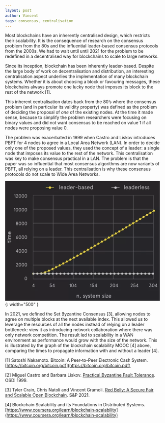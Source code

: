 ```yaml
---
layout: post
author: Vincent
tags: consensus, centralisation
---
```


Most blockchains have an inherently centralised design, which restricts their scalability. It is the consequence of research on the consensus problem from the 80s and the influential leader-based consensus protocols from the 2000s. We had to wait until until 2021 for the problem to be redefined in a decentralised way for blockchains to scale to large networks.

Since its inception, blockchain has been inherently leader-based. Despite the large body of work on decentralisation and distribution, an interesting centralisation aspect underlies the implementation of many blockchain systems. Whether it is about choosing a block or favouring messages, these blockchains always promote one lucky node that imposes its block to the rest of the network [1].

This inherent centralisation dates back from the 80’s where the consensus problem (and in particular its validity property) was defined as the problem of deciding the proposal of *one* of the existing nodes. At the time it made sense, because to simplify the problem researchers were focusing on binary values and did not want consensus to be reached on value 1 if all nodes were proposing value 0.

The problem was exacerbated in 1999 when Castro and Liskov introduces PBFT for 4 nodes to agree in a Local Area Network (LAN). In order to decide only one of the proposed values, they used the concept of a leader: a single node that imposes its value to the rest of the network. This centralisation was key to make consensus practical in a LAN. The problem is that the paper was so influential that most consensus algorithms are now variants of PBFT, all relying on a leader. This centralisation is why these consensus protocols do not scale to Wide Area Networks.

![Leader-based vs. leaderless design](/img/leaderless.png){: width="500" }

In 2021, we defined the Set Byzantine Consensus [3], allowing nodes to agree on multiple blocks at the next available index. This allowed us to leverage the resources of all the nodes instead of relying on a leader bottleneck: view it as introducing network collaboration where there was only network competition.
The result led to scalability in a WAN environment as performance would grow with the size of the network. 
This is illustrated by the graph of the blockchain scalability MOOC [4] above, comparing the times to propagate information with and without a leader [4].

[1] Satoshi Nakamoto. Bitcoin: A Peer-to-Peer Electronic Cash System. [https://bitcoin.org/bitcoin.pdf](https://bitcoin.org/bitcoin.pdf)

[2] Miguel Castro and Barbara Liskov. [Practical Byzantine Fault Tolerance](https://pmg.csail.mit.edu/papers/osdi99.pdf). OSDI 1999.

[3] Tyler Crain, Chris Natoli and Vincent Gramoli. [Red Belly: A Secure Fair and Scalable Open Blockchain](https://gramoli.github.io/pubs/redbellyblockchain-oakland21.pdf). S&P 2021. 

[4] Blockchain Scalability and its Foundations in Distributed Systems. [https://www.coursera.org/learn/blockchain-scalability](https://www.coursera.org/learn/blockchain-scalability)
